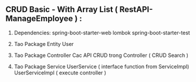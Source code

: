 ## CRUD Basic - With Array List ( RestAPI-ManageEmployee ) :
1. Dependencies:
   spring-boot-starter-web
   lombok
   spring-boot-starter-test

2. Tao Package Entity
   User

3. Tao Package Controller
   Cac API CRUD trong Controller ( CRUD Search )

4. Tao Package Service
   UserService ( interface function from ServiceImpl)
   UserServiceImpl ( execute controller )